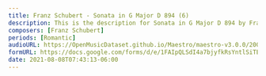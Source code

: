 ```yaml
---
title: Franz Schubert - Sonata in G Major D 894 (6)
description: This is the description for Sonata in G Major D 894 by Franz Schubert
composers: [Franz Schubert]
periods: [Romantic]
audioURL: https://OpenMusicDataset.github.io/Maestro/maestro-v3.0.0/2004/MIDI-Unprocessed_XP_17_R2_2004_01_ORIG_MID--AUDIO_17_R2_2004_03_Track03_wav.midi
formURL: https://docs.google.com/forms/d/e/1FAIpQLSdI4a7bjyfkRsYntlSiTEZdFQP3pVjw9dfuVL19_xQF6vEf9w/viewform
date: 2021-08-08T07:43:13-06:00
---
```

